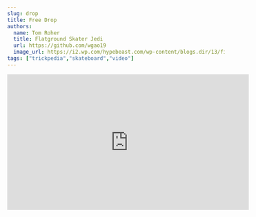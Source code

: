 ```yaml
---
slug: drop
title: Free Drop 
authors:   
  name: Tom Roher 
  title: Flatground Skater Jedi
  url: https://github.com/wgao19
  image_url: https://i2.wp.com/hypebeast.com/wp-content/blogs.dir/13/files/2022/08/Screen-Shot-2022-08-03-at-12.02.53-PM.png?fit=750,429
tags: ["trickpedia","skateboard","video"]
---
```


<iframe width="560" height="315" src="https://www.youtube.com/embed/gPdbd8O6438" title="YouTube video player" frameborder="0" allow="accelerometer; autoplay; clipboard-write; encrypted-media; gyroscope; picture-in-picture; web-share" allowfullscreen></iframe>